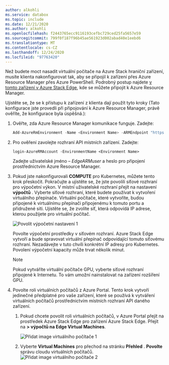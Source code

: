 ```yaml
---
author: alkohli
ms.service: databox
ms.topic: include
ms.date: 12/21/2020
ms.author: alkohli
ms.openlocfilehash: f2443765ecc9116193cefbc729ced25fa5657e59
ms.sourcegitcommit: 799f0f187f96b45ae561923d002abad40e1eebd6
ms.translationtype: MT
ms.contentlocale: cs-CZ
ms.lasthandoff: 12/24/2020
ms.locfileid: "97763420"
---
```

Než budete moct nasadit virtuální počítače na Azure Stack hraniční zařízení, musíte klienta nakonfigurovat tak, aby se připojil k zařízení přes Azure Resource Manager přes Azure PowerShell. Podrobný postup najdete [v tomto zařízení v Azure Stack Edge](../articles/databox-online/azure-stack-edge-j-series-connect-resource-manager.md), kde se můžete připojit k Azure Resource Manager.


Ujistěte se, že se k přístupu k zařízení z klienta dají použít tyto kroky (Tato konfigurace jste provedli při připojování k Azure Resource Manager, právě ověříte, že konfigurace byla úspěšná.): 

1. Ověřte, zda Azure Resource Manager komunikace funguje. Zadejte:     

    ```powershell
    Add-AzureRmEnvironment -Name <Environment Name> -ARMEndpoint "https://management.<appliance name>.<DNSDomain>"
    ```

1. Pro ověření zavolejte rozhraní API místních zařízení. Zadejte: 

    `login-AzureRMAccount -EnvironmentName <Environment Name>`

    Zadejte uživatelské jméno – *EdgeARMuser* a heslo pro připojení prostřednictvím Azure Resource Manager.

1. Pokud jste nakonfigurovali **COMPUTE** pro Kubernetes, můžete tento krok přeskočit. Pokračujte a ujistěte se, že jste povolili síťové rozhraní pro výpočetní výkon. V místní uživatelské rozhraní přejít na nastavení **výpočtů** . Vyberte síťové rozhraní, které budete používat k vytvoření virtuálního přepínače. Virtuální počítače, které vytvoříte, budou připojené k virtuálnímu přepínači připojenému k tomuto portu a přidružené síti. Ujistěte se, že zvolíte síť, která odpovídá IP adrese, kterou použijete pro virtuální počítač.  

    ![Povolit výpočetní nastavení 1](../articles/databox-online/media/azure-stack-edge-gpu-deploy-virtual-machine-templates/enable-compute-setting.png)

    Povolte výpočetní prostředky v síťovém rozhraní. Azure Stack Edge vytvoří a bude spravovat virtuální přepínač odpovídající tomuto síťovému rozhraní. Nezadávejte v tuto chvíli konkrétní IP adresy pro Kubernetes. Povolení výpočetní kapacity může trvat několik minut.

    > [!NOTE]
    > Pokud vytváříte virtuální počítače GPU, vyberte síťové rozhraní připojené k Internetu. To vám umožní nainstalovat na zařízení rozšíření GPU.


1. Povolte roli virtuálních počítačů z Azure Portal. Tento krok vytvoří jedinečné předplatné pro vaše zařízení, které se používá k vytváření virtuálních počítačů prostřednictvím místních rozhraní API daného zařízení. 

    1. Pokud chcete povolit roli virtuálních počítačů, v Azure Portal přejít na prostředek Azure Stack Edge pro zařízení Azure Stack Edge. Přejít na **> výpočtů na Edge Virtual Machines**.

        ![Přidat image virtuálního počítače 1](../articles/databox-online/media/azure-stack-edge-gpu-deploy-virtual-machine-portal/add-virtual-machine-image-1.png)

    1. Vyberte **Virtual Machines** pro přechod na stránku **Přehled** . **Povolte** správu cloudu virtuálních počítačů.
        ![Přidat image virtuálního počítače 2](../articles/databox-online/media/azure-stack-edge-gpu-deploy-virtual-machine-portal/add-virtual-machine-image-2.png)